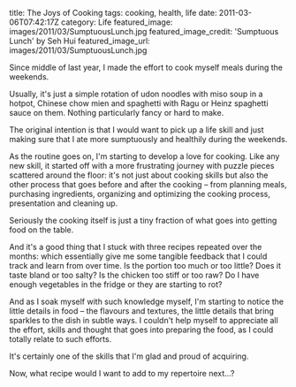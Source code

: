 title: The Joys of Cooking
tags: cooking, health, life
date: 2011-03-06T07:42:17Z
category: Life
featured_image: images/2011/03/SumptuousLunch.jpg
featured_image_credit: 'Sumptuous Lunch' by Seh Hui
featured_image_url: images/2011/03/SumptuousLunch.jpg

Since middle of last year, I made the effort to cook myself meals during the weekends.

Usually, it's just a simple rotation of udon noodles with miso soup in a hotpot, Chinese chow mien and spaghetti with Ragu or Heinz spaghetti sauce on them. Nothing particularly fancy or hard to make.

The original intention is that I would want to pick up a life skill and just making sure that I ate more sumptuously and healthily during the weekends.

As the routine goes on, I'm starting to develop a love for cooking. Like any new skill, it started off with a more frustrating journey with puzzle pieces scattered around the floor: it's not just about cooking skills but also the other process that goes before and after the cooking – from planning meals, purchasing ingredients, organizing and optimizing the cooking process, presentation and cleaning up.

Seriously the cooking itself is just a tiny fraction of what goes into getting food on the table.

And it's a good thing that I stuck with three recipes repeated over the months: which essentially give me some tangible feedback that I could track and learn from over time. Is the portion too much or too little? Does it taste bland or too salty? Is the chicken too stiff or too raw? Do I have enough vegetables in the fridge or they are starting to rot?

And as I soak myself with such knowledge myself, I'm starting to notice the little details in food – the flavours and textures, the little details that bring sparkles to the dish in subtle ways. I couldn't help myself to appreciate all the effort, skills and thought that goes into preparing the food, as I could totally relate to such efforts.

It's certainly one of the skills that I'm glad and proud of acquiring.

Now, what recipe would I want to add to my repertoire next…?
